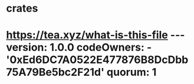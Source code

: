 # crates
# https://tea.xyz/what-is-this-file --- version: 1.0.0 codeOwners:   - '0xEd6DC7A0522E477876B8DcDbb75A79Be5bc2F21d' quorum: 1
